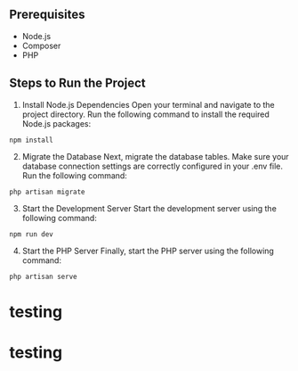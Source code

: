 ## Prerequisites

<ul>
    <li>Node.js</li>
    <li>Composer</li>
    <li>PHP</li>
</ul>

## Steps to Run the Project

1. Install Node.js Dependencies
Open your terminal and navigate to the project directory. Run the following command to install the required Node.js packages:
```
npm install
```

2. Migrate the Database
Next, migrate the database tables. Make sure your database connection settings are correctly configured in your .env file. Run the following command:
```
php artisan migrate
```

3. Start the Development Server
Start the development server using the following command:
```
npm run dev
```

4. Start the PHP Server
Finally, start the PHP server using the following command:
```
php artisan serve
```
# testing
# testing
